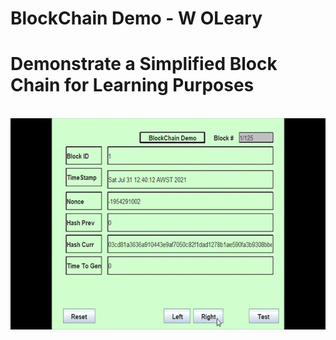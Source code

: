 # BlockChain Demo - W OLeary
# Demonstrate a Simplified Block Chain for Learning Purposes

<br>
<img src=
            "/Blockchain1/Blockchain/task/src/blockchain/BlockChainDemo.gif" 
     alt=   "BlockChainDemo" 
     height="338"
>
